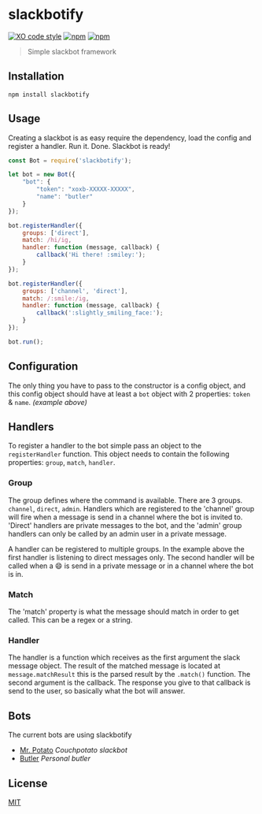 
# slackbotify
[![XO code style](https://img.shields.io/badge/code_style-XO-5ed9c7.svg)](https://github.com/sindresorhus/xo)
[![npm](https://img.shields.io/npm/v/slackbotify.svg?maxAge=3600)](https://www.npmjs.com/package/slackbotify)
[![npm](https://img.shields.io/npm/dm/slackbotify.svg?maxAge=3600)](https://www.npmjs.com/package/slackbotify)

> Simple slackbot framework

## Installation
```
npm install slackbotify
```

## Usage
Creating a slackbot is as easy require the dependency, load the config and register a handler. Run it. Done. Slackbot is ready!

```javascript
const Bot = require('slackbotify');

let bot = new Bot({
	"bot": {
		"token": "xoxb-XXXXX-XXXXX",
		"name": "butler"
	}
});

bot.registerHandler({
	groups: ['direct'],
	match: /hi/ig,
	handler: function (message, callback) {
		callback('Hi there! :smiley:');
	}
});

bot.registerHandler({
	groups: ['channel', 'direct'],
	match: /:smile:/ig,
	handler: function (message, callback) {
		callback(':slightly_smiling_face:');
	}
});

bot.run();
```

## Configuration
The only thing you have to pass to the constructor is a config object, and this config object should have at least a `bot` object with 2 properties: `token` & `name`. _(example above)_

## Handlers
To register a handler to the bot simple pass an object to the `registerHandler` function. This object needs to contain the following properties: `group`, `match`, `handler`.

### Group
The group defines where the command is available. There are 3 groups. `channel`, `direct`, `admin`. Handlers which are registered to the 'channel' group will fire when a message is send in a channel where the bot is invited to. 'Direct' handlers are private messages to the bot, and the 'admin' group handlers can only be called by an admin user in a private message.

A handler can be registered to multiple groups. In the example above the first handler is listening to direct messages only. The second handler will be called when a :smile: is send in a private message or in a channel where the bot is in.

### Match
The 'match' property is what the message should match in order to get called. This can be a regex or a string.

### Handler
The handler is a function which receives as the first argument the slack message object. The result of the matched message is located at `message.matchResult` this is the parsed result by the `.match()` function. The second argument is the callback. The response you give to that callback is send to the user, so basically what the bot will answer.

## Bots
The current bots are using slackbotify
- [Mr. Potato](https://github.com/RolfKoenders/potato) _Couchpotato slackbot_
- [Butler](https://github.com/RolfKoenders/butler) _Personal butler_

## License
[MIT](https://opensource.org/licenses/MIT)
